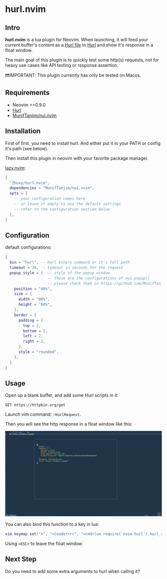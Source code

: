 # hurl.nvim

## Intro

**hurl.nvim** is a lua plugin for Neovim. When launching, it will feed your current buffer's content as a [Hurl file](https://hurl.dev/docs/hurl-file.html) to [Hurl](https://hurl.dev) and show it's response in a float window.

The main goal of this plugin is to quickly test some http(s) requests, not for heavy use cases like API testing or response assertion.

❗❗❗IMPORTANT: This plugin currently has only be tested on Macos.

## Requirements

* Neovim >=0.9.0
* [Hurl](https://hurl.dev)
* [MunifTanjim/nui.nvim](https://github.com/MunifTanjim/nui.nvim)

## Installation

First of first, you need to install hurl. And either put it in your PATH or config it's path (see below).

Then install this plugin in neovim with your favorite package manager.

[lazy.nvim](https://github.com/folke/lazy.nvim):

```lua
{
  "Zhuxy/hurl.nvim",
  dependencies = "MunifTanjim/nui.nvim",
  opts = {
    -- your configuration comes here
    -- or leave it empty to use the default settings
    -- refer to the configuration section below
  },
}
```

## Configuration

default configurations:
```lua
{
  bin = "hurl", -- hurl binary command or it's full path
  timeout = 30, -- timeout in seconds for the request
  popup_style = {  -- style of the popup window
                   -- these are the configurations of nui.popup()
                   -- please check them in https://github.com/MunifTanjim/nui.nvim/tree/main/lua/nui/popup
    position = "40%",
    size = {
      width = "80%",
      height = "60%",
    },
    border = {
      padding = {
        top = 2,
        bottom = 2,
        left = 2,
        right = 2,
      },
      style = "rounded",
    },
  }
}
```

## Usage

Open up a blank buffer, and add some Hurl scripts in it:

```
GET https://httpbin.org/get
```

Launch vim command: `:HurlRequest`.

Then you will see the http response in a float window like this:

![showcase](https://raw.githubusercontent.com/Zhuxy/hurl.nvim/main/.github/showcase.png)

You can also bind this function to a key in lua:

```lua
vim.keymap.set("n", "<leader>rr", "<cmd>lua require('nvim-hurl').hurl_request()<cr>", { desc = "Request with Hurl" })
```

Using `<ESC>` to leave the float window.

## Next Step

Do you need to add some extra arguments to hurl when calling it?
